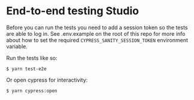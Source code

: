# End-to-end testing Studio

Before you can run the tests you need to add a session token so the tests are able to log in. See .env.example on the root of this repo for more info about how to set the required `CYPRESS_SANITY_SESSION_TOKEN` environment variable.

Run the tests like so:

```
$ yarn test-e2e
```

Or open cypress for interactivity:

```
$ yarn cypress:open
```
